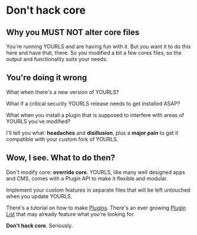 # Don't hack core

## Why you MUST NOT alter core files

You're running YOURLS and are having fun with it. But you want it to do this here and have that, there. So you modified a bit a few cores files, so the output and functionality suits your needs.

## You're doing it wrong

What when there's a new version of YOURLS?

What if a critical security YOURLS release needs to get installed ASAP?

What when you install a plugin that is supposed to interfere with areas of YOURLS you've modified?

I'll tell you what: **headaches** and **disillusion**, plus a **major pain** to get it compatible with your custom fork of YOURLS.

## Wow, I see. What to do then?

Don't modify core: **override core**. YOURLS, like many well designed apps and CMS, comes with a Plugin API to make it flexible and modular.

Implement your custom features in separate files that will be left untouched when you update YOURLS.

There's a tutorial on how to make [Plugins](/development/plugins). There's an ever growing [Plugin List](https://github.com/YOURLS/awesome-yourls) that may already feature what you're looking for.

**Don't hack core**. Seriously.
